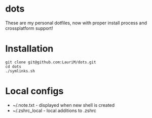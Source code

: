 # dots

These are my personal dotfiles, now with proper install process and crossplatform support!

# Installation

    git clone git@github.com:LauriM/dots.git
    cd dots
    ./symlinks.sh

# Local configs

* ~/.note.txt - displayed when new shell is created
* ~/.zshrc_local - local additions to .zshrc
